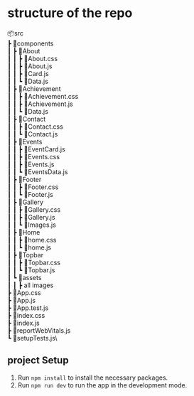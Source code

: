 # structure of the repo

📦src\
 ┣ 📂components\
 ┃ ┣ 📂About\
 ┃ ┃ ┣ 📜About.css\
 ┃ ┃ ┣ 📜About.js\
 ┃ ┃ ┣ 📜Card.js\
 ┃ ┃ ┗ 📜Data.js\
 ┃ ┣ 📂Achievement\
 ┃ ┃ ┣ 📜Achievement.css\
 ┃ ┃ ┣ 📜Achievement.js\
 ┃ ┃ ┗ 📜Data.js\
 ┃ ┣ 📂Contact\
 ┃ ┃ ┣ 📜Contact.css\
 ┃ ┃ ┗ 📜Contact.js\
 ┃ ┣ 📂Events\
 ┃ ┃ ┣ 📜EventCard.js\
 ┃ ┃ ┣ 📜Events.css\
 ┃ ┃ ┣ 📜Events.js\
 ┃ ┃ ┗ 📜EventsData.js\
 ┃ ┣ 📂Footer\
 ┃ ┃ ┣ 📜Footer.css\
 ┃ ┃ ┗ 📜Footer.js\
 ┃ ┣ 📂Gallery\
 ┃ ┃ ┣ 📜Gallery.css\
 ┃ ┃ ┣ 📜Gallery.js\
 ┃ ┃ ┗ 📜Images.js\
 ┃ ┣ 📂Home\
 ┃ ┃ ┣ 📜home.css\
 ┃ ┃ ┗ 📜home.js\
 ┃ ┣ 📂Topbar\
 ┃ ┃ ┣ 📜Topbar.css\
 ┃ ┃ ┗ 📜Topbar.js\
 ┃ ┗ 📂assets\
 ┃ ┃ ┣ all images\
 ┣ 📜App.css\
 ┣ 📜App.js\
 ┣ 📜App.test.js\
 ┣ 📜index.css\
 ┣ 📜index.js\
 ┣ 📜reportWebVitals.js\
 ┗ 📜setupTests.js\

## project Setup
1. Run `npm install` to install the necessary packages.
2. Run `npm run dev` to run the app in the development mode.


